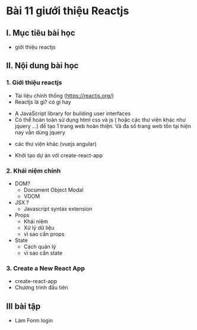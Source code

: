 
# Bài 11 giưới thiệu Reactjs
## I. Mục tiêu bài học
- giới thiệu reactjs
## II. Nội dung bài học 
### 1. Giới thiệu reactjs
- Tài liệu chính thống (https://reactjs.org/)
- Reactjs là gì? có gì hay
 * A JavaScript library for building user interfaces
 * Có thể hoàn toàn sử dụng html css và js ( hoặc các thư viện khác như jquery ...) để tạo 1 trang web hoàn thiện. Và đa số trang web tồn tại hiện nay vẫn dùng jquery
- các thư viện khác (vuejs angular)

- Khởi tạo dự án với create-react-app 
### 2. Khái niệm chính
- DOM?
    * Document Object Modal
    * VDOM
- JSX ?
    * Javascript syntax extension
- Props
    - Khái niệm
    - Xử lý dữ liệu
    - vì sao cần props
- State 
    - Cách quản lý
    - vì sao cần state

### 3. Create a New React App
- create-react-app 
- Chương trình đầu tiên

## III bài tập 
- Làm Form login